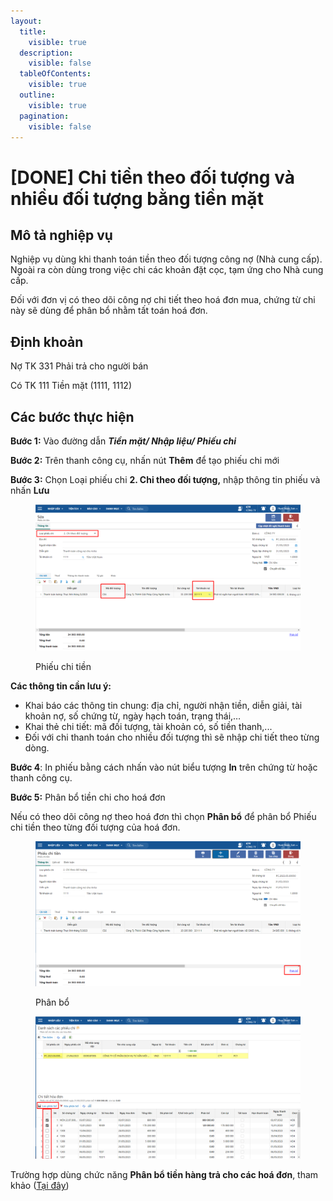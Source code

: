 ```yaml
---
layout:
  title:
    visible: true
  description:
    visible: false
  tableOfContents:
    visible: true
  outline:
    visible: true
  pagination:
    visible: false
---
```


# \[DONE] Chi tiền theo đối tượng và nhiều đối tượng bằng tiền mặt

## Mô tả nghiệp vụ

Nghiệp vụ dùng khi thanh toán tiền theo đối tượng công nợ (Nhà cung cấp). Ngoài ra còn dùng trong việc chi các khoản đặt cọc, tạm ứng cho Nhà cung cấp.

Đối với đơn vị có theo dõi công nợ chi tiết theo hoá đơn mua, chứng từ chi này sẽ dùng để phân bổ nhằm tất toán hoá đơn.

## Định khoản

Nợ TK 331 Phải trả cho người bán

Có TK 111 Tiền mặt (1111, 1112)

## Các bước thực hiện

**Bước 1:** Vào đường dẫn _**Tiền mặt/ Nhập liệu/ Phiếu chi**_

**Bước 2:** Trên thanh công cụ, nhấn nút **Thêm** để tạo phiếu chi mới

**Bước 3:** Chọn Loại phiếu chi **2. Chi theo đối tượng,** nhập thông tin phiếu và nhấn **Lưu**

<figure><img src="../../.gitbook/assets/image (45).png" alt=""><figcaption><p>Phiếu chi tiền</p></figcaption></figure>

**Các thông tin cần lưu ý:**

* Khai báo các thông tin chung: địa chỉ, người nhận tiền, diễn giải, tài khoản nợ, số chứng từ, ngày hạch toán, trạng thái,…
* Khai thẻ chi tiết: mã đối tượng, tài khoản có, số tiền thanh,...
* Đối với chi thanh toán cho nhiều đối tượng thì sẽ nhập chi tiết theo từng dòng.

**Bước 4**: In phiếu bằng cách nhấn vào nút biểu tượng **In** trên chứng từ hoặc thanh công cụ.

**Bước 5:** Phân bổ tiền chi cho hoá đơn

Nếu có theo dõi công nợ theo hoá đơn thì chọn **Phân bổ** để phân bổ Phiếu chi tiền theo từng đối tượng của hoá đơn.

<figure><img src="../../.gitbook/assets/image (73).png" alt=""><figcaption><p>Phân bổ</p></figcaption></figure>

<figure><img src="../../.gitbook/assets/image (107).png" alt=""><figcaption></figcaption></figure>

Trường hợp dùng chức năng **Phân bổ tiền hàng trả cho các hoá đơn**, tham khảo ([Tại đây](../../mua-hang/quan-ly-tuoi-no-hoa-don/18\_doi-tru-chung-tu-cong-no-cua-nha-cung-cap.md))

